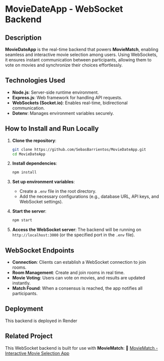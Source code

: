 # MovieDateApp - WebSocket Backend

## Description

**MovieDateApp** is the real-time backend that powers **MovieMatch**, enabling seamless and interactive movie selection among users. Using WebSockets, it ensures instant communication between participants, allowing them to vote on movies and synchronize their choices effortlessly.

## Technologies Used

- **Node.js**: Server-side runtime environment.
- **Express.js**: Web framework for handling API requests.
- **WebSockets (Socket.io)**: Enables real-time, bidirectional communication.
- **Dotenv**: Manages environment variables securely.

## How to Install and Run Locally

1. **Clone the repository**:
   ```bash
   git clone https://github.com/SebasBarrientos/MovieDateApp.git
   cd MovieDateApp
   ```

2. **Install dependencies**:
   ```bash
   npm install
   ```

3. **Set up environment variables**:
   - Create a `.env` file in the root directory.
   - Add the necessary configurations (e.g., database URL, API keys, and WebSocket settings).

4. **Start the server**:
   ```bash
   npm start
   ```

5. **Access the WebSocket server**:
   The backend will be running on `http://localhost:3000` (or the specified port in the `.env` file).

## WebSocket Endpoints

- **Connection**: Clients can establish a WebSocket connection to join rooms.
- **Room Management**: Create and join rooms in real time.
- **Movie Voting**: Users can vote on movies, and results are updated instantly.
- **Match Found**: When a consensus is reached, the app notifies all participants.

## Deployment

This backend is deployed in Render

## Related Project

This WebSocket backend is built for use with **MovieMatch**:
🔗 [MovieMatch - Interactive Movie Selection App](https://github.com/SebasBarrientos/MovieMatch)

